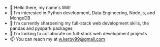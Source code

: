 - 👋 Hello there, my name's Will! 
- 👀 I’m interested in Python development, Data Engineering, Node.js, and MongoDB
- 🌱 I’m currently sharpening my full-stack web development skills, the pandas and pyspark packages
- 💞️ I’m looking to collaborate on full-stack web development projects
- 📫 You can reach my at w.kerby99@gmail.com

<!---
wkerby/wkerby is a ✨ special ✨ repository because its `README.md` (this file) appears on your GitHub profile.
You can click the Preview link to take a look at your changes.
--->
